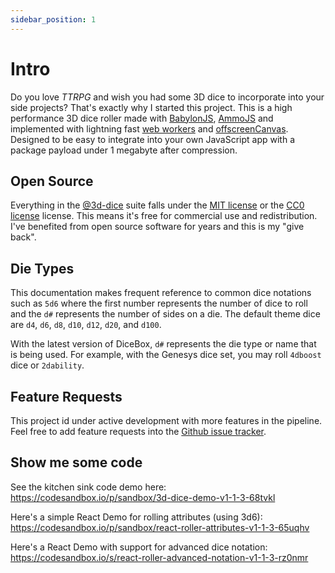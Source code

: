 ```yaml
---
sidebar_position: 1
---
```


# Intro

Do you love _TTRPG_ and wish you had some 3D dice to incorporate into your side projects? That's exactly why I started this project. This is a high performance 3D dice roller made with [BabylonJS](https://www.babylonjs.com/), [AmmoJS](https://github.com/kripken/ammo.js/) and implemented with lightning fast [web workers](https://developer.mozilla.org/en-US/docs/Web/API/Web_Workers_API/Using_web_workers) and [offscreenCanvas](https://doc.babylonjs.com/divingDeeper/scene/offscreenCanvas). Designed to be easy to integrate into your own JavaScript app with a package payload under 1 megabyte after compression.

## Open Source

Everything in the [@3d-dice](https://github.com/3d-dice/) suite falls under the [MIT license](https://opensource.org/licenses/MIT) or the [CC0 license](https://creativecommons.org/share-your-work/public-domain/cc0/) license. This means it's free for commercial use and redistribution. I've benefited from open source software for years and this is my "give back".

## Die Types

This documentation makes frequent reference to common dice notations such as `5d6` where the first number represents the number of dice to roll and the `d#` represents the number of sides on a die. The default theme dice are `d4`, `d6`, `d8`, `d10`, `d12`, `d20`, and `d100`. 

With the latest version of DiceBox, `d#` represents the die type or name that is being used. For example, with the Genesys dice set, you may roll `4dboost` dice or `2dability`.

## Feature Requests

This project id under active development with more features in the pipeline. Feel free to add feature requests into the [Github issue tracker](https://github.com/3d-dice/dice-box/issues).

## Show me some code

See the kitchen sink code demo here: https://codesandbox.io/p/sandbox/3d-dice-demo-v1-1-3-68tvkl

Here's a simple React Demo for rolling attributes (using 3d6): https://codesandbox.io/p/sandbox/react-roller-attributes-v1-1-3-65uqhv

Here's a React Demo with support for advanced dice notation: https://codesandbox.io/s/react-roller-advanced-notation-v1-1-3-rz0nmr  
